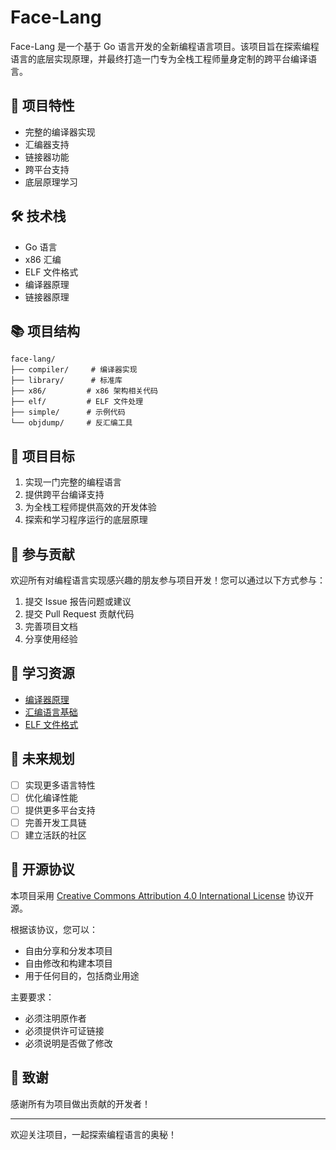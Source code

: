 # Face-Lang

Face-Lang 是一个基于 Go 语言开发的全新编程语言项目。该项目旨在探索编程语言的底层实现原理，并最终打造一门专为全栈工程师量身定制的跨平台编译语言。

## 🚀 项目特性

- 完整的编译器实现
- 汇编器支持
- 链接器功能
- 跨平台支持
- 底层原理学习

## 🛠️ 技术栈

- Go 语言
- x86 汇编
- ELF 文件格式
- 编译器原理
- 链接器原理

## 📚 项目结构

```
face-lang/
├── compiler/     # 编译器实现
├── library/      # 标准库
├── x86/         # x86 架构相关代码
├── elf/         # ELF 文件处理
├── simple/      # 示例代码
└── objdump/     # 反汇编工具
```

## 🎯 项目目标

1. 实现一门完整的编程语言
2. 提供跨平台编译支持
3. 为全栈工程师提供高效的开发体验
4. 探索和学习程序运行的底层原理

## 🤝 参与贡献

欢迎所有对编程语言实现感兴趣的朋友参与项目开发！您可以通过以下方式参与：

1. 提交 Issue 报告问题或建议
2. 提交 Pull Request 贡献代码
3. 完善项目文档
4. 分享使用经验

## 📝 学习资源

- [编译器原理](https://en.wikipedia.org/wiki/Compiler)
- [汇编语言基础](https://en.wikipedia.org/wiki/Assembly_language)
- [ELF 文件格式](https://en.wikipedia.org/wiki/Executable_and_Linkable_Format)

## 🔮 未来规划

- [ ] 实现更多语言特性
- [ ] 优化编译性能
- [ ] 提供更多平台支持
- [ ] 完善开发工具链
- [ ] 建立活跃的社区

## 📄 开源协议

本项目采用 [Creative Commons Attribution 4.0 International License](LICENSE) 协议开源。

根据该协议，您可以：
- 自由分享和分发本项目
- 自由修改和构建本项目
- 用于任何目的，包括商业用途

主要要求：
- 必须注明原作者
- 必须提供许可证链接
- 必须说明是否做了修改

## 🌟 致谢

感谢所有为项目做出贡献的开发者！

---

欢迎关注项目，一起探索编程语言的奥秘！ 